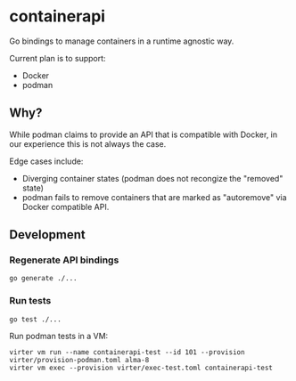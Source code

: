 # containerapi

Go bindings to manage containers in a runtime agnostic way.

Current plan is to support:

* Docker
* podman

## Why?

While podman claims to provide an API that is compatible with Docker, in our experience this is not always the case.

Edge cases include:
* Diverging container states (podman does not recongize the "removed" state)
* podman fails to remove containers that are marked as "autoremove" via Docker compatible API.

## Development

### Regenerate API bindings

```
go generate ./...
```

### Run tests

```
go test ./...
```

Run podman tests in a VM:

```
virter vm run --name containerapi-test --id 101 --provision virter/provision-podman.toml alma-8
virter vm exec --provision virter/exec-test.toml containerapi-test
```
